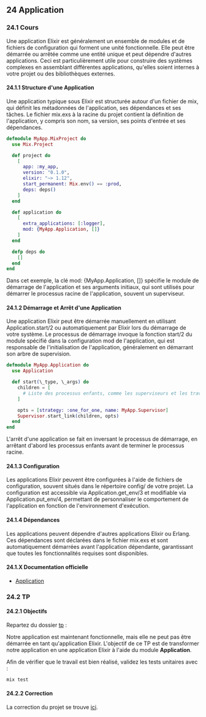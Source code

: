 ## 24 Application

### 24.1 Cours

Une application Elixir est généralement un ensemble de modules et de fichiers de configuration qui forment une unité fonctionnelle. Elle peut être démarrée ou arrêtée comme une entité unique et peut dépendre d'autres applications. Ceci est particulièrement utile pour construire des systèmes complexes en assemblant différentes applications, qu'elles soient internes à votre projet ou des bibliothèques externes.

#### 24.1.1 Structure d'une Application

Une application typique sous Elixir est structurée autour d'un fichier de mix, qui définit les métadonnées de l'application, ses dépendances et ses tâches. Le fichier mix.exs à la racine du projet contient la définition de l'application, y compris son nom, sa version, ses points d'entrée et ses dépendances.

```elixir
defmodule MyApp.MixProject do
  use Mix.Project

  def project do
    [
      app: :my_app,
      version: "0.1.0",
      elixir: "~> 1.12",
      start_permanent: Mix.env() == :prod,
      deps: deps()
    ]
  end

  def application do
    [
      extra_applications: [:logger],
      mod: {MyApp.Application, []}
    ]
  end

  defp deps do
    []
  end
end
```

Dans cet exemple, la clé mod: {MyApp.Application, []} spécifie le module de démarrage de l'application et ses arguments initiaux, qui sont utilisés pour démarrer le processus racine de l'application, souvent un superviseur.

#### 24.1.2 Démarrage et Arrêt d'une Application

Une application Elixir peut être démarrée manuellement en utilisant Application.start/2 ou automatiquement par Elixir lors du démarrage de votre système. Le processus de démarrage invoque la fonction start/2 du module spécifié dans la configuration mod de l'application, qui est responsable de l'initialisation de l'application, généralement en démarrant son arbre de supervision.

```elixir
defmodule MyApp.Application do
  use Application

  def start(\_type, \_args) do
    children = [
      # Liste des processus enfants, comme les superviseurs et les travailleurs
    ]

    opts = [strategy: :one_for_one, name: MyApp.Supervisor]
    Supervisor.start_link(children, opts)
  end
end
```

L'arrêt d'une application se fait en inversant le processus de démarrage, en arrêtant d'abord les processus enfants avant de terminer le processus racine.

#### 24.1.3 Configuration
Les applications Elixir peuvent être configurées à l'aide de fichiers de configuration, souvent situés dans le répertoire config/ de votre projet. La configuration est accessible via Application.get_env/3 et modifiable via Application.put_env/4, permettant de personnaliser le comportement de l'application en fonction de l'environnement d'exécution.

#### 24.1.4 Dépendances
Les applications peuvent dépendre d'autres applications Elixir ou Erlang. Ces dépendances sont déclarées dans le fichier mix.exs et sont automatiquement démarrées avant l'application dépendante, garantissant que toutes les fonctionnalités requises sont disponibles.

#### 24.1.X Documentation officielle

- [Application](https://hexdocs.pm/elixir/1.16/Application.html)

### 24.2 TP

#### 24.2.1 Objectifs


Repartez du dossier [tp](https://github.com/nathan-poncet/fyc/tree/main/parts/24%20-%20Application/tp) :

Notre application est maintenant fonctionnelle, mais elle ne peut pas être démarrée en tant qu'application Elixir. 
L'objectif de ce TP est de transformer notre application en une application Elixir à l'aide du module **Application**.

Afin de vérifier que le travail est bien réalisé, validez les tests unitaires avec :

```bash
mix test
```

#### 24.2.2 Correction

La correction du projet se trouve [ici](https://github.com/nathan-poncet/fyc/tree/main/parts/24%20-%20Application/correction).
